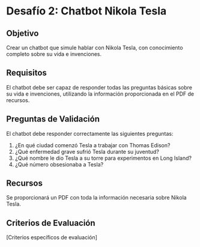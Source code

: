 # Desafío 2: Chatbot Nikola Tesla

## Objetivo
Crear un chatbot que simule hablar con Nikola Tesla, con conocimiento completo sobre su vida e invenciones.

## Requisitos
El chatbot debe ser capaz de responder todas las preguntas básicas sobre su vida e invenciones, utilizando la información proporcionada en el PDF de recursos.

## Preguntas de Validación
El chatbot debe responder correctamente las siguientes preguntas:
1. ¿En qué ciudad comenzó Tesla a trabajar con Thomas Edison?
2. ¿Qué enfermedad grave sufrió Tesla durante su juventud?
3. ¿Qué nombre le dio Tesla a su torre para experimentos en Long Island?
4. ¿Qué número obsesionaba a Tesla?

## Recursos
Se proporcionará un PDF con toda la información necesaria sobre Nikola Tesla.

## Criterios de Evaluación
[Criterios específicos de evaluación] 